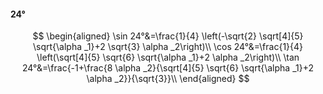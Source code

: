#### 24°

$$
\begin{aligned}
\sin 24°&=\frac{1}{4} \left(-\sqrt{2} \sqrt[4]{5} \sqrt{\alpha _1}+2 \sqrt{3} \alpha _2\right)\\
\cos 24°&=\frac{1}{4} \left(\sqrt[4]{5} \sqrt{6} \sqrt{\alpha _1}+2 \alpha _2\right)\\
\tan 24°&=\frac{-1+\frac{8 \alpha _2}{\sqrt[4]{5} \sqrt{6} \sqrt{\alpha _1}+2 \alpha _2}}{\sqrt{3}}\\
\end{aligned}
$$

